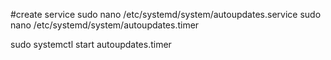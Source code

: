 
#create service
sudo nano /etc/systemd/system/autoupdates.service
sudo nano /etc/systemd/system/autoupdates.timer

sudo systemctl start autoupdates.timer
